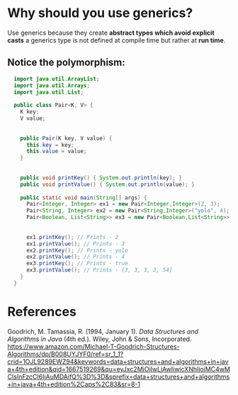 # Why should you use generics? 

Use generics because they create **abstract types which avoid explicit casts** a generics type is not defined at compile time but rather at **run time**. 


## Notice the polymorphism: 
```java 
  import java.util.ArrayList;
  import java.util.Arrays;
  import java.util.List;
  
  public class Pair<K, V> {
    K key;
    V value;
  
  
    public Pair(K key, V value) {
      this.key = key;
      this.value = value;
    }
  
  
    public void printKey() { System.out.println(key); }
    public void printValue() { System.out.println(value); }
  
    public static void main(String[] args) {
      Pair<Integer, Integer> ex1 = new Pair<Integer,Integer>(2, 3);
      Pair<String, Integer> ex2 = new Pair<String,Integer>("yolo", 4);
      Pair<Boolean, List<String>> ex3 = new Pair<Boolean,List<String>>(true, Arrays.asList("3, 3, 3, 2, 54"));
  
  
      ex1.printKey(); // Prints - 2
      ex1.printValue(); // Prints - 3
      ex2.printKey(); // Prints - yolo
      ex2.printValue(); // Prints - 4
      ex3.printKey(); // Prints - true
      ex3.printValue(); // Prints - [3, 3, 3, 2, 54]
    }
  }
``` 


# References 
Goodrich, M. Tamassia, R. (1994, January 1). *Data Structures and Algorithms in Java* (4th ed.). Wiley, John & Sons, Incorporated. <https://www.amazon.com/Michael-T-Goodrich-Structures-Algorithms/dp/B008UYJYF0/ref=sr_1_1?crid=1OJL9289EWZ94&keywords=data+structures+and+algorithms+in+java+4th+edition&qid=1667519269&qu=eyJxc2MiOiIwLjAwIiwicXNhIjoiMC4wMCIsInFzcCI6IjAuMDAifQ%3D%3D&sprefix=data+structures+and+algorithms+in+java+4th+edition%2Caps%2C83&sr=8-1> 
